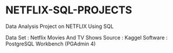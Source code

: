 # NETFLIX-SQL-PROJECTS
Data Analysis Project on NETFLIX Using SQL

Data Set : Netflix Movies And TV Shows
Source : Kaggel
Software : PostgreSQL Workbench (PGAdmin 4)

[](https://www.google.com/url?sa=i&url=https%3A%2F%2Fbrand.netflix.com%2Fen%2Fassets%2Flogos%2F&psig=AOvVaw3GwDE7daClgVBnjxiz7xut&ust=1732882096157000&source=images&cd=vfe&opi=89978449&ved=0CBQQjRxqFwoTCICdkYGA_4kDFQAAAAAdAAAAABAE)

